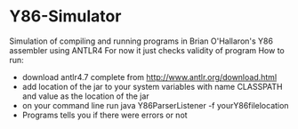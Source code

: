 # Y86-Simulator
Simulation of compiling and running programs in Brian O'Hallaron's Y86 assembler using ANTLR4
For now it just checks validity of program
How to run:
  - download antlr4.7 complete from http://www.antlr.org/download.html
  - add location of the jar to your system variables with name CLASSPATH and value as the location of the jar
  - on your command line run java Y86ParserListener -f yourY86filelocation
  - Programs tells you if there were errors or not
